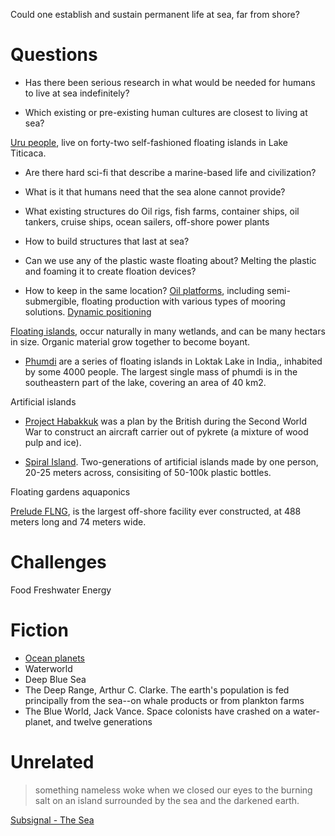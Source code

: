 
Could one establish and sustain permanent life at sea, far from shore?


# Questions

* Has there been serious research in what would be needed for humans to live at sea indefinitely?

* Which existing or pre-existing human cultures are closest to living at sea?

[Uru people](https://en.wikipedia.org/wiki/Uru_people), live on forty-two self-fashioned floating islands in Lake Titicaca.

* Are there hard sci-fi that describe a marine-based life and civilization?

* What is it that humans need that the sea alone cannot provide?

* What existing structures do
Oil rigs, fish farms, container ships, oil tankers, cruise ships, ocean sailers, off-shore power plants


* How to build structures that last at sea?

* Can we use any of the plastic waste floating about?
Melting the plastic and foaming it to create floation devices?

* How to keep in the same location?
[Oil platforms](https://en.wikipedia.org/wiki/Oil_platform), including semi-submergible, floating production with various types of mooring solutions.
[Dynamic positioning](https://en.wikipedia.org/wiki/Dynamic_positioning)



[Floating islands](https://en.wikipedia.org/wiki/Floating_island), occur naturally in many wetlands, and can be many hectars in size.
Organic material grow together to become boyant.

* [Phumdi](https://en.wikipedia.org/wiki/Phumdi) are a series of floating islands in Loktak Lake in India,, inhabited by some 4000 people.
The largest single mass of phumdi is in the southeastern part of the lake, covering an area of 40 km2.


Artificial islands

* [Project Habakkuk](https://en.wikipedia.org/wiki/Project_Habakkuk)
was a plan by the British during the Second World War to construct an aircraft carrier out of pykrete (a mixture of wood pulp and ice).

* [Spiral Island](https://en.wikipedia.org/wiki/Spiral_Island).
Two-generations of artificial islands made by one person, 20-25 meters across, consisiting of 50-100k plastic bottles.

Floating gardens aquaponics

[Prelude FLNG](https://en.wikipedia.org/wiki/Prelude_FLNG), is the largest off-shore facility ever constructed, at 488 meters long and 74 meters wide.


# Challenges


Food
Freshwater
Energy



# Fiction


* [Ocean planets](https://en.wikipedia.org/wiki/Planets_in_science_fiction#Ocean_planets)
* Waterworld
* Deep Blue Sea
* The Deep Range, Arthur C. Clarke.
The earth's population is fed principally from the sea--on whale products or from plankton farms
* The Blue World, Jack Vance. Space colonists have crashed on a water-planet, and twelve generations


# Unrelated

> something nameless woke
> when we
> closed our eyes to the burning salt
> on an island surrounded by the sea and the darkened earth.

[Subsignal - The Sea](https://www.youtube.com/watch?v=fJM8Fs15fL0)
